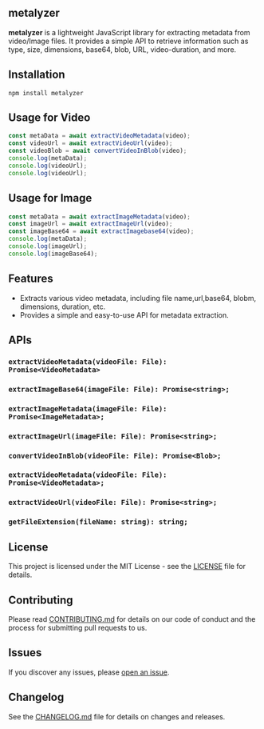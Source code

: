 ## metalyzer

**metalyzer** is a lightweight JavaScript library for extracting metadata from video/Image files. It provides a simple API to retrieve information such as type, size, dimensions, base64, blob, URL, video-duration, and more.

## Installation

```
npm install metalyzer
```

## Usage for Video

```Typescript
const metaData = await extractVideoMetadata(video);
const videoUrl = await extractVideoUrl(video);
const videoBlob = await convertVideoInBlob(video);
console.log(metaData);
console.log(videoUrl);
console.log(videoUrl);
```

## Usage for Image

```Typescript
const metaData = await extractImageMetadata(video);
const imageUrl = await extractImageUrl(video);
const imageBase64 = await extractImagebase64(video);
console.log(metaData);
console.log(imageUrl);
console.log(imageBase64);
```

## Features

- Extracts various video metadata, including file name,url,base64, blobm, dimensions, duration, etc.
- Provides a simple and easy-to-use API for metadata extraction.

## APIs

### `extractVideoMetadata(videoFile: File): Promise<VideoMetadata>`
### `extractImageBase64(imageFile: File): Promise<string>;`
### `extractImageMetadata(imageFile: File): Promise<ImageMetadata>;`
### `extractImageUrl(imageFile: File): Promise<string>;`
### `convertVideoInBlob(videoFile: File): Promise<Blob>;`
### `extractVideoMetadata(videoFile: File): Promise<VideoMetadata>;`
### `extractVideoUrl(videoFile: File): Promise<string>;`
### `getFileExtension(fileName: string): string;`


## License

This project is licensed under the MIT License - see the [LICENSE](LICENSE) file for details.

## Contributing

Please read [CONTRIBUTING.md](CONTRIBUTING.md) for details on our code of conduct and the process for submitting pull requests to us.

## Issues

If you discover any issues, please [open an issue](https://github.com/your-username/metalyzer/issues).

## Changelog

See the [CHANGELOG.md](CHANGELOG.md) file for details on changes and releases.
